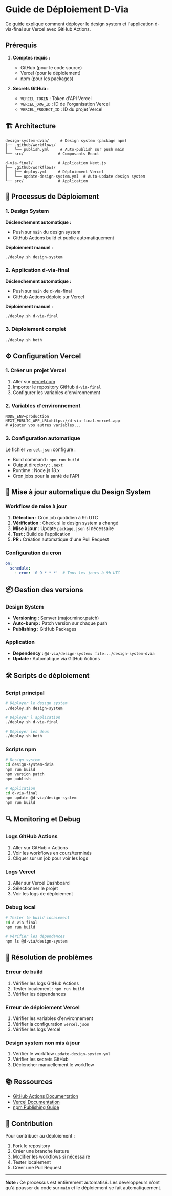 # Guide de Déploiement D-Via

Ce guide explique comment déployer le design system et l'application d-via-final sur Vercel avec GitHub Actions.

## Prérequis

1. **Comptes requis :**
   - GitHub (pour le code source)
   - Vercel (pour le déploiement)
   - npm (pour les packages)

2. **Secrets GitHub :**
   - `VERCEL_TOKEN` : Token d'API Vercel
   - `VERCEL_ORG_ID` : ID de l'organisation Vercel
   - `VERCEL_PROJECT_ID` : ID du projet Vercel

## 🏗️ Architecture

```
design-system-dvia/     # Design system (package npm)
├── .github/workflows/
│   └── publish.yml     # Auto-publish sur push main
└── src/               # Composants React

d-via-final/           # Application Next.js
├── .github/workflows/
│   ├── deploy.yml     # Déploiement Vercel
│   └── update-design-system.yml  # Auto-update design system
└── src/               # Application
```

## 🔄 Processus de Déploiement

### 1. Design System

**Déclenchement automatique :**
- Push sur `main` du design system
- GitHub Actions build et publie automatiquement

**Déploiement manuel :**
```bash
./deploy.sh design-system
```

### 2. Application d-via-final

**Déclenchement automatique :**
- Push sur `main` de d-via-final
- GitHub Actions déploie sur Vercel

**Déploiement manuel :**
```bash
./deploy.sh d-via-final
```

### 3. Déploiement complet

```bash
./deploy.sh both
```

## ⚙️ Configuration Vercel

### 1. Créer un projet Vercel

1. Aller sur [vercel.com](https://vercel.com)
2. Importer le repository GitHub `d-via-final`
3. Configurer les variables d'environnement

### 2. Variables d'environnement

```env
NODE_ENV=production
NEXT_PUBLIC_APP_URL=https://d-via-final.vercel.app
# Ajouter vos autres variables...
```

### 3. Configuration automatique

Le fichier `vercel.json` configure :
- Build command : `npm run build`
- Output directory : `.next`
- Runtime : Node.js 18.x
- Cron jobs pour la santé de l'API

## 🔄 Mise à jour automatique du Design System

### Workflow de mise à jour

1. **Détection :** Cron job quotidien à 9h UTC
2. **Vérification :** Check si le design system a changé
3. **Mise à jour :** Update `package.json` si nécessaire
4. **Test :** Build de l'application
5. **PR :** Création automatique d'une Pull Request

### Configuration du cron

```yaml
on:
  schedule:
    - cron: '0 9 * * *'  # Tous les jours à 9h UTC
```

## 📦 Gestion des versions

### Design System

- **Versioning :** Semver (major.minor.patch)
- **Auto-bump :** Patch version sur chaque push
- **Publishing :** GitHub Packages

### Application

- **Dependency :** `@d-via/design-system: file:../design-system-dvia`
- **Update :** Automatique via GitHub Actions

## 🛠️ Scripts de déploiement

### Script principal

```bash
# Déployer le design system
./deploy.sh design-system

# Déployer l'application
./deploy.sh d-via-final

# Déployer les deux
./deploy.sh both
```

### Scripts npm

```bash
# Design system
cd design-system-dvia
npm run build
npm version patch
npm publish

# Application
cd d-via-final
npm update @d-via/design-system
npm run build
```

## 🔍 Monitoring et Debug

### Logs GitHub Actions

1. Aller sur GitHub > Actions
2. Voir les workflows en cours/terminés
3. Cliquer sur un job pour voir les logs

### Logs Vercel

1. Aller sur Vercel Dashboard
2. Sélectionner le projet
3. Voir les logs de déploiement

### Debug local

```bash
# Tester le build localement
cd d-via-final
npm run build

# Vérifier les dépendances
npm ls @d-via/design-system
```

## 🚨 Résolution de problèmes

### Erreur de build

1. Vérifier les logs GitHub Actions
2. Tester localement : `npm run build`
3. Vérifier les dépendances

### Erreur de déploiement Vercel

1. Vérifier les variables d'environnement
2. Vérifier la configuration `vercel.json`
3. Vérifier les logs Vercel

### Design system non mis à jour

1. Vérifier le workflow `update-design-system.yml`
2. Vérifier les secrets GitHub
3. Déclencher manuellement le workflow

## 📚 Ressources

- [GitHub Actions Documentation](https://docs.github.com/en/actions)
- [Vercel Documentation](https://vercel.com/docs)
- [npm Publishing Guide](https://docs.npmjs.com/packages-and-modules/contributing-packages-to-the-registry)

## 🤝 Contribution

Pour contribuer au déploiement :

1. Fork le repository
2. Créer une branche feature
3. Modifier les workflows si nécessaire
4. Tester localement
5. Créer une Pull Request

---

**Note :** Ce processus est entièrement automatisé. Les développeurs n'ont qu'à pousser du code sur `main` et le déploiement se fait automatiquement.

